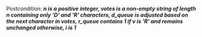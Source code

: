 Postcondition: ***n is a positive integer, votes is a non-empty string of length n containing only 'D' and 'R' characters, d_queue is adjusted based on the next character in votes, r_queue contains 1 if v is 'R' and remains unchanged otherwise, i is 1***